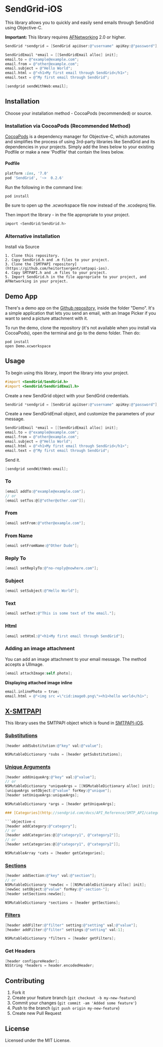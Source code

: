 # SendGrid-iOS

This library allows you to quickly and easily send emails through SendGrid using Objective-C.

**Important:** This library requires [AFNetworking](https://github.com/AFNetworking/AFNetworking/wiki/Getting-Started-with-AFNetworking) 2.0 or higher.


```objective-c
SendGrid *sendgrid = [SendGrid apiUser:@"username" apiKey:@"password"];   

SendGridEmail *email = [[SendGridEmail alloc] init];
email.to = @"example@example.com";
email.from = @"other@example.com";
email.subject = @"Hello World";   
email.html = @"<h1>My first email through SendGrid</h1>";
email.text = @"My first email through SendGrid";

[sendgrid sendWithWeb:email];
```

## Installation

Choose your installation method - CocoaPods (recommended) or source.

### Installation via CocoaPods (Recommended Method)
[CocoaPods](http://cocoapods.org) is a dependency manager for Objective-C, which automates and simplifies the process of using 3rd-party libraries like SendGrid and its dependencies in your projects. Simply add the lines below to your existing Podfile or make a new 'Podfile' that contain the lines below. 

#### Podfile

```ruby
platform :ios, '7.0'
pod 'SendGrid', '~>  0.2.6'
```

Run the following in the command line:

```
pod install
```

Be sure to open up the .xcworkspace file now instead of the .xcodeproj file. 

Then import the library - in the file appropriate to your project.

```objective-c
import <SendGrid/SendGrid.h>
```

### Alternative installation
Install via Source

    1. Clone this repository.
    2. Copy SendGrid.h and .m files to your project.
    3. Clone the [SMTPAPI repository](https://github.com/heitortsergent/smtpapi-ios).
    4. Copy SMTPAPI.h and .m files to your project.
    5. Import SendGrid.h in the file appropriate to your project, and AFNetworking in your project.

## Demo App

There's a demo app on the [Github repository](https://github.com/sendgrid/sendgrid-objc), inside the folder "Demo". It's a simple application that lets you send an email, with an Image Picker if you want to send a picture attachment with it.

To run the demo, clone the repository (it's not available when you install via CocoaPods), open the terminal and go to the demo folder. Then do:

```
pod install
open Demo.xcworkspace
```

## Usage

To begin using this library, import the library into your project.

```objective-c
#import <SendGrid/SendGrid.h>
#import <SendGrid/SendGridEmail.h>
```

Create a new SendGrid object with your SendGrid credentials.

```objective-c
SendGrid *sendgrid = [SendGrid apiUser:@"username" apiKey:@"password"];
```

Create a new SendGridEmail object, and customize the parameters of your message.

```objective-c
SendGridEmail *email = [[SendGridEmail alloc] init];
email.to = @"example@example.com";
email.from = @"other@example.com";
email.subject = @"Hello World";   
email.html = @"<h1>My first email through SendGrid</h1>";
email.text = @"My first email through SendGrid";
```

Send it.

```objective-c
[sendgrid sendWithWeb:email];
```

### To

```objective-c
[email addTo:@"example@example.com"];
// or
[email setTos:@[@"other@other.com"]];
```
### From

```objective-c
[email setFrom:@"other@example.com"];
```

### From Name

```objective-c
[email setFromName:@"Other Dude"];
```

### Reply To

```objective-c
[email setReplyTo:@"no-reply@nowhere.com"];
```

### Subject

```objective-c
[email setSubject:@"Hello World"];
```

### Text

```objective-c
[email setText:@"This is some text of the email."];
```

### Html

```objective-c
[email setHtml:@"<h1>My first email through SendGrid"];
```

### Adding an image attachment
You can add an image attachment to your email message. The method accepts a UIImage. 

```objective-c
[email attachImage:self.photo];
```

**Displaying attached image inline**
```objective-c
email.inlinePhoto = true;
email.html = @"<img src =\"cid:image0.png\"><h1>hello world</h1>";
```

## [X-SMTPAPI](http://sendgrid.com/docs/API_Reference/SMTP_API/index.html)

This library uses the SMTPAPI object which is found in [SMTPAPI-iOS](https://github.com/heitortsergent/smtpapi-ios).

### [Substitutions](http://sendgrid.com/docs/API_Reference/SMTP_API/substitution_tags.html)

```objective-c
[header addSubstitution:@"key" val:@"value"];

NSMutableDictionary *subs = [header getSubstitutions];
```

### [Unique Arguments](http://sendgrid.com/docs/API_Reference/SMTP_API/unique_arguments.html)

```objective-c
[header addUniqueArg:@"key" val:@"value"];
// or
NSMutableDictionary *uniqueArgs = [[NSMutableDictionary alloc] init];
[uniqueArgs setObject:@"value" forKey:@"unique"];
[header setUniqueArgs:uniqueArgs];

NSMutableDictionary *args = [header getUniqueArgs];

### [Categories](http://sendgrid.com/docs/API_Reference/SMTP_API/categories.html)

```objective-c
[header addCategory:@"category"];
// or
[header addCategories:@[@"category1", @"category2"]];
// or
[header setCategories:@[@"category1", @"category2"]];

NSMutableArray *cats = [header getCategories];
```

### [Sections](http://sendgrid.com/docs/API_Reference/SMTP_API/section_tags.html)

```objective-c
[header addSection:@"key" val:@"section"];
// or
NSMutableDictionary *newSec = [[NSMutableDictionary alloc] init];
[newSec setObject:@"value" forKey:@"-section-"];
[header setSections:newSec];

NSMutableDictionary *sections = [header getSections];
```

### [Filters](http://sendgrid.com/docs/API_Reference/SMTP_API/apps.html)

```objective-c
[header addFilter:@"filter" setting:@"setting" val:@"value"];
[header addFilter:@"filter" settings:@"setting" val:1];

NSMutableDictionary *filters = [header getFilters];
```

### Get Headers

```objective-c
[header configureHeader];
NSString *headers = header.encodedHeader;
```

## Contributing

1. Fork it
2. Create your feature branch (`git checkout -b my-new-feature`)
3. Commit your changes (`git commit -am 'Added some feature'`)
4. Push to the branch (`git push origin my-new-feature`)
5. Create new Pull Request

## License

Licensed under the MIT License.
